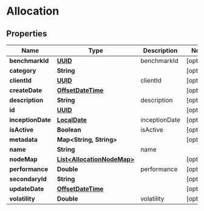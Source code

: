 
# Allocation

## Properties
Name | Type | Description | Notes
------------ | ------------- | ------------- | -------------
**benchmarkId** | [**UUID**](UUID.md) | benchmarkId |  [optional]
**category** | **String** |  |  [optional]
**clientId** | [**UUID**](UUID.md) | clientId |  [optional]
**createDate** | [**OffsetDateTime**](OffsetDateTime.md) |  |  [optional]
**description** | **String** | description |  [optional]
**id** | [**UUID**](UUID.md) |  |  [optional]
**inceptionDate** | [**LocalDate**](LocalDate.md) | inceptionDate |  [optional]
**isActive** | **Boolean** | isActive |  [optional]
**metadata** | **Map&lt;String, String&gt;** |  |  [optional]
**name** | **String** | name | 
**nodeMap** | [**List&lt;AllocationNodeMap&gt;**](AllocationNodeMap.md) |  |  [optional]
**performance** | **Double** | performance |  [optional]
**secondaryId** | **String** |  |  [optional]
**updateDate** | [**OffsetDateTime**](OffsetDateTime.md) |  |  [optional]
**volatility** | **Double** | volatility |  [optional]



